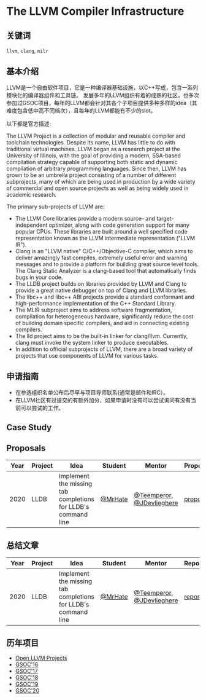 # The LLVM Compiler Infrastructure

## 关键词
`llvm`, `clang`, `milr`

## 基本介绍

LLVM是一个自由软件项目，它是一种编译器基础设施，以C++写成，包含一系列模块化的编译器组件和工具链。
发展多年的LLVM组织有着的成熟的社区，也多次参加过GSOC项目，每年的LLVM都会针对其各个子项目提供多种多样的idea（其难度包含低中高不同档次），且每年的LLVM都能有不少的slot。

以下都是官方描述:

The LLVM Project is a collection of modular and reusable compiler and toolchain technologies. Despite its name, LLVM has little to do with traditional virtual machines. LLVM began as a research project at the University of Illinois, with the goal of providing a modern, SSA-based compilation strategy capable of supporting both static and dynamic compilation of arbitrary programming languages. Since then, LLVM has grown to be an umbrella project consisting of a number of different subprojects, many of which are being used in production by a wide variety of commercial and open source projects as well as being widely used in academic research.

The primary sub-projects of LLVM are:

* The LLVM Core libraries provide a modern source- and target-independent optimizer, along with code generation support for many popular CPUs. These libraries are built around a well specified code representation known as the LLVM intermediate representation ("LLVM IR").
* Clang is an "LLVM native" C/C++/Objective-C compiler, which aims to deliver amazingly fast compiles, extremely useful error and warning messages and to provide a platform for building great source level tools. The Clang Static Analyzer is a clang-based tool that automatically finds bugs in your code.
* The LLDB project builds on libraries provided by LLVM and Clang to provide a great native debugger on top of Clang and LLVM libraries.
* The libc++ and libc++ ABI projects provide a standard conformant and high-performance implementation of the C++ Standard Library.
* The MLIR subproject aims to address software fragmentation, compilation for heterogeneous hardware, significantly reduce the cost of building domain specific compilers, and aid in connecting existing compilers.
* The lld project aims to be the built-in linker for clang/llvm. Currently, clang must invoke the system linker to produce executables.
* In addition to official subprojects of LLVM, there are a broad variety of projects that use components of LLVM for various tasks.

## 申请指南

* 在参选组织名单公布后尽早与项目导师联系(通常是邮件和IRC）。
* 在LLVM社区有过提交的有额外加分，如果申请时没有可以尝试询问有没有当前可以尝试的工作。

## Case Study

## Proposals
| Year | Project | Idea | Student | Mentor | Proposal |
| ---- | ------- | ---- | ------- | ------ | -------- |
| 2020 | LLDB    | Implement the missing tab completions for LLDB's command line | [@MrHate](https://github.com/MrHate) | [@Teemperor](https://github.com/Teemperor), [@JDevlieghere](https://github.com/JDevlieghere) | [proposal](https://docs.google.com/document/d/15sWN27KR6I25hJsYRkg8GJwgc1t0skhfvNf2a9PFOFM/edit?usp=sharing) |

## 总结文章
| Year | Project | Idea | Student | Mentor |  Report  |
| ---- | ------- | ---- | ------- | ------ | -------- |
| 2020 | LLDB    | Implement the missing tab completions for LLDB's command line | [@MrHate](https://github.com/MrHate) | [@Teemperor](https://github.com/Teemperor), [@JDevlieghere](https://github.com/JDevlieghere) | [report](https://docs.google.com/document/d/1iZ4ZzGMhAwFYqFByd0mrj_K8E9qwlvT3HcikiU5WrJU/edit?usp=sharing) |

## 历年项目
* [Open LLVM Projects](http://llvm.org/OpenProjects.html)
* [GSOC'16](https://summerofcode.withgoogle.com/archive/2016/organizations/5806108052553728/)
* [GSOC'17](https://summerofcode.withgoogle.com/archive/2017/organizations/6215410651234304/)
* [GSOC'18](https://summerofcode.withgoogle.com/archive/2018/organizations/5263452624912384/)
* [GSOC'19](https://summerofcode.withgoogle.com/archive/2019/organizations/5682474363912192/)
* [GSOC'20](https://summerofcode.withgoogle.com/archive/2020/organizations/5902726635978752/)

